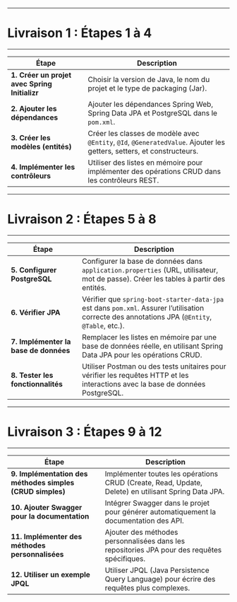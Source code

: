 ---------------------------------------------------------------------------------
# Livraison 1 : Étapes 1 à 4
---------------------------------------------------------------------------------

| Étape | Description |
|-------|-------------|
| **1. Créer un projet avec Spring Initializr** | Choisir la version de Java, le nom du projet et le type de packaging (Jar). |
| **2. Ajouter les dépendances** | Ajouter les dépendances Spring Web, Spring Data JPA et PostgreSQL dans le `pom.xml`. |
| **3. Créer les modèles (entités)** | Créer les classes de modèle avec `@Entity`, `@Id`, `@GeneratedValue`. Ajouter les getters, setters, et constructeurs. |
| **4. Implémenter les contrôleurs** | Utiliser des listes en mémoire pour implémenter des opérations CRUD dans les contrôleurs REST. |

---------------------------------------------------------------------------------
# Livraison 2 : Étapes 5 à 8
---------------------------------------------------------------------------------

| Étape | Description |
|-------|-------------|
| **5. Configurer PostgreSQL** | Configurer la base de données dans `application.properties` (URL, utilisateur, mot de passe). Créer les tables à partir des entités. |
| **6. Vérifier JPA** | Vérifier que `spring-boot-starter-data-jpa` est dans `pom.xml`. Assurer l’utilisation correcte des annotations JPA (`@Entity`, `@Table`, etc.). |
| **7. Implémenter la base de données** | Remplacer les listes en mémoire par une base de données réelle, en utilisant Spring Data JPA pour les opérations CRUD. |
| **8. Tester les fonctionnalités** | Utiliser Postman ou des tests unitaires pour vérifier les requêtes HTTP et les interactions avec la base de données PostgreSQL. |

---------------------------------------------------------------------------------
# Livraison 3 : Étapes 9 à 12
---------------------------------------------------------------------------------

| Étape | Description |
|-------|-------------|
| **9. Implémentation des méthodes simples (CRUD simples)** | Implémenter toutes les opérations CRUD (Create, Read, Update, Delete) en utilisant Spring Data JPA. |
| **10. Ajouter Swagger pour la documentation** | Intégrer Swagger dans le projet pour générer automatiquement la documentation des API. |
| **11. Implémenter des méthodes  personnalisées** | Ajouter des méthodes personnalisées dans les repositories JPA pour des requêtes spécifiques. |
| **12. Utiliser un exemple JPQL** | Utiliser JPQL (Java Persistence Query Language) pour écrire des requêtes plus complexes. |

